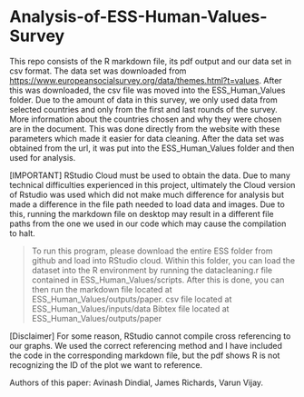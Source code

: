 # Analysis-of-ESS-Human-Values-Survey
This repo consists of the R markdown file, its pdf output and our data set in csv format. The data set was downloaded from https://www.europeansocialsurvey.org/data/themes.html?t=values. After this was downloaded, the csv file was moved into the ESS_Human_Values folder. Due to the amount of data in this survey, we only used data from selected countries and only from the first and last rounds of the survey. More information about the countries chosen and why they were chosen are in the document. 
This was done directly from the website with these parameters which made it easier for data cleaning. After the data set was obtained from the url, it was put into the ESS_Human_Values folder and then used for analysis. 



[IMPORTANT] RStudio Cloud must be used to obtain the data. Due to many technical difficulties experienced in this project, ultimately the Cloud version of Rstudio was used which did not make much difference for analysis but made a difference in the file path needed to load data and images. Due to this, running the markdown file on desktop may result in a different file paths from the one we used in our code which may cause the compilation to halt. 
  >To run this program, please download the entire ESS folder from github and load into RStudio cloud. Within this folder, you can load the dataset into the R environment by running   the datacleaning.r file contained in ESS_Human_Values/scripts. 
  >After this is done, you can then run the markdown file located at ESS_Human_Values/outputs/paper.
  >csv file located at ESS_Human_Values/inputs/data
  >Bibtex file located at ESS_Human_Values/outputs/paper

[Disclaimer] For some reason, RStudio cannot compile cross referencing to our graphs. We used the correct referencing method and I have included the code in the corresponding markdown file, but the pdf shows R is not recognizing the ID of the plot we want to reference. 

Authors of this paper: Avinash Dindial, James Richards, Varun Vijay. 
